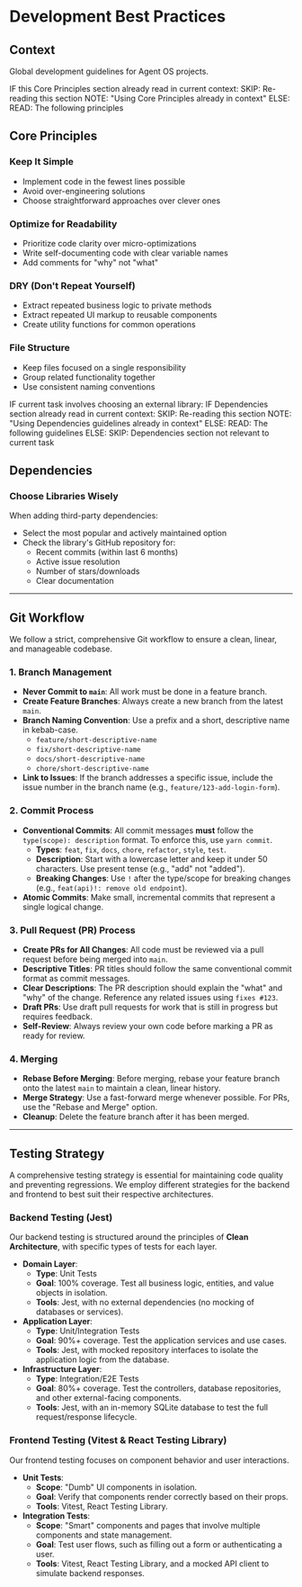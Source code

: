 # Development Best Practices

## Context

Global development guidelines for Agent OS projects.

<conditional-block context-check="core-principles">
IF this Core Principles section already read in current context:
  SKIP: Re-reading this section
  NOTE: "Using Core Principles already in context"
ELSE:
  READ: The following principles

## Core Principles

### Keep It Simple

- Implement code in the fewest lines possible
- Avoid over-engineering solutions
- Choose straightforward approaches over clever ones

### Optimize for Readability

- Prioritize code clarity over micro-optimizations
- Write self-documenting code with clear variable names
- Add comments for "why" not "what"

### DRY (Don't Repeat Yourself)

- Extract repeated business logic to private methods
- Extract repeated UI markup to reusable components
- Create utility functions for common operations

### File Structure

- Keep files focused on a single responsibility
- Group related functionality together
- Use consistent naming conventions </conditional-block>

<conditional-block context-check="dependencies" task-condition="choosing-external-library">
IF current task involves choosing an external library:
  IF Dependencies section already read in current context:
    SKIP: Re-reading this section
    NOTE: "Using Dependencies guidelines already in context"
  ELSE:
    READ: The following guidelines
ELSE:
  SKIP: Dependencies section not relevant to current task

## Dependencies

### Choose Libraries Wisely

When adding third-party dependencies:

- Select the most popular and actively maintained option
- Check the library's GitHub repository for:
  - Recent commits (within last 6 months)
  - Active issue resolution
  - Number of stars/downloads
  - Clear documentation </conditional-block>

---

## Git Workflow

We follow a strict, comprehensive Git workflow to ensure a clean, linear, and manageable codebase.

### 1. Branch Management

- **Never Commit to `main`**: All work must be done in a feature branch.
- **Create Feature Branches**: Always create a new branch from the latest `main`.
- **Branch Naming Convention**: Use a prefix and a short, descriptive name in kebab-case.
  - `feature/short-descriptive-name`
  - `fix/short-descriptive-name`
  - `docs/short-descriptive-name`
  - `chore/short-descriptive-name`
- **Link to Issues**: If the branch addresses a specific issue, include the issue number in the
  branch name (e.g., `feature/123-add-login-form`).

### 2. Commit Process

- **Conventional Commits**: All commit messages **must** follow the `type(scope): description`
  format. To enforce this, use `yarn commit`.
  - **Types**: `feat`, `fix`, `docs`, `chore`, `refactor`, `style`, `test`.
  - **Description**: Start with a lowercase letter and keep it under 50 characters. Use present
    tense (e.g., "add" not "added").
  - **Breaking Changes**: Use `!` after the type/scope for breaking changes (e.g.,
    `feat(api)!: remove old endpoint`).
- **Atomic Commits**: Make small, incremental commits that represent a single logical change.

### 3. Pull Request (PR) Process

- **Create PRs for All Changes**: All code must be reviewed via a pull request before being merged
  into `main`.
- **Descriptive Titles**: PR titles should follow the same conventional commit format as commit
  messages.
- **Clear Descriptions**: The PR description should explain the "what" and "why" of the change.
  Reference any related issues using `fixes #123`.
- **Draft PRs**: Use draft pull requests for work that is still in progress but requires feedback.
- **Self-Review**: Always review your own code before marking a PR as ready for review.

### 4. Merging

- **Rebase Before Merging**: Before merging, rebase your feature branch onto the latest `main` to
  maintain a clean, linear history.
- **Merge Strategy**: Use a fast-forward merge whenever possible. For PRs, use the "Rebase and
  Merge" option.
- **Cleanup**: Delete the feature branch after it has been merged.

---

## Testing Strategy

A comprehensive testing strategy is essential for maintaining code quality and preventing
regressions. We employ different strategies for the backend and frontend to best suit their
respective architectures.

### Backend Testing (Jest)

Our backend testing is structured around the principles of **Clean Architecture**, with specific
types of tests for each layer.

- **Domain Layer**:
  - **Type**: Unit Tests
  - **Goal**: 100% coverage. Test all business logic, entities, and value objects in isolation.
  - **Tools**: Jest, with no external dependencies (no mocking of databases or services).
- **Application Layer**:
  - **Type**: Unit/Integration Tests
  - **Goal**: 90%+ coverage. Test the application services and use cases.
  - **Tools**: Jest, with mocked repository interfaces to isolate the application logic from the
    database.
- **Infrastructure Layer**:
  - **Type**: Integration/E2E Tests
  - **Goal**: 80%+ coverage. Test the controllers, database repositories, and other external-facing
    components.
  - **Tools**: Jest, with an in-memory SQLite database to test the full request/response lifecycle.

### Frontend Testing (Vitest & React Testing Library)

Our frontend testing focuses on component behavior and user interactions.

- **Unit Tests**:
  - **Scope**: "Dumb" UI components in isolation.
  - **Goal**: Verify that components render correctly based on their props.
  - **Tools**: Vitest, React Testing Library.
- **Integration Tests**:
  - **Scope**: "Smart" components and pages that involve multiple components and state management.
  - **Goal**: Test user flows, such as filling out a form or authenticating a user.
  - **Tools**: Vitest, React Testing Library, and a mocked API client to simulate backend responses.
